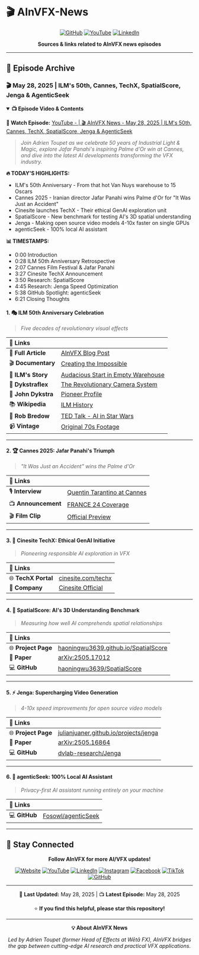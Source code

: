 # 🎬 AInVFX-News

<div align="center">
  
  [![GitHub](https://img.shields.io/badge/GitHub-100000?style=for-the-badge&logo=github&logoColor=white)](https://github.com/AInVFX)
  [![YouTube](https://img.shields.io/badge/YouTube-FF0000?style=for-the-badge&logo=youtube&logoColor=white)](https://www.youtube.com/@AInVFX)
  [![LinkedIn](https://img.shields.io/badge/LinkedIn-0077B5?style=for-the-badge&logo=linkedin&logoColor=white)](https://www.linkedin.com/company/ainvfx)
  
  **Sources & links related to AInVFX news episodes**
  
</div>

---

## 📅 Episode Archive

### 🎬 May 28, 2025 | ILM's 50th, Cannes, TechX, SpatialScore, Jenga & AgenticSeek

<details open>
<summary><b>📺 Episode Video & Contents</b></summary>

**🎥 Watch Episode:** [YouTube - | 🎬 AInVFX News - May 28, 2025 | ILM's 50th, Cannes, TechX, SpatialScore, Jenga & AgenticSeek](https://youtu.be/ffyLCdJc9B8)

> *Join Adrien Toupet as we celebrate 50 years of Industrial Light & Magic, explore Jafar Panahi's inspiring Palme d'Or win at Cannes, and dive into the latest AI developments transforming the VFX industry.*

**🔥 TODAY'S HIGHLIGHTS:**
- ILM's 50th Anniversary - From that hot Van Nuys warehouse to 15 Oscars
- Cannes 2025 - Iranian director Jafar Panahi wins Palme d'Or for "It Was Just an Accident"
- Cinesite launches TechX - Their ethical GenAI exploration unit
- SpatialScore - New benchmark for testing AI's 3D spatial understanding
- Jenga - Making open source video models 4-10x faster on single GPUs
- agenticSeek - 100% local AI assistant

**📊 TIMESTAMPS:**
- 0:00 Introduction
- 0:28 ILM 50th Anniversary Retrospective
- 2:07 Cannes Film Festival & Jafar Panahi
- 3:27 Cinesite TechX Announcement
- 3:50 Research: SpatialScore
- 4:45 Research: Jenga Speed Optimization
- 5:38 GitHub Spotlight: agenticSeek
- 6:21 Closing Thoughts

#### 1. 🎭 **ILM 50th Anniversary Celebration**

> *Five decades of revolutionary visual effects*

| 🔗 **Links** | |
|:---|:---|
| 📰 **Full Article** | [AInVFX Blog Post](https://www.ainvfx.com/blog/ilms-50th-cannes-techx-spatialscore-jenga-and-agenticseek/) |
| 🎬 **Documentary** | [Creating the Impossible](https://www.imdb.com/title/tt1657302/) |
| 📖 **ILM's Story** | [Audacious Start in Empty Warehouse](https://www.ilm.com/ilms-audacious-start-in-an-empty-warehouse-began-50-years-ago/) |
| 🚀 **Dykstraflex** | [The Revolutionary Camera System](https://www.lucasfilm.com/news/lucasfilm-originals-the-dykstraflex/) |
| 👤 **John Dykstra** | [Pioneer Profile](https://mrfeelgood.com/articles/wtf-is-john-dykstra) |
| 📚 **Wikipedia** | [ILM History](https://en.wikipedia.org/wiki/Industrial_Light_%26_Magic) |
| 🎤 **Rob Bredow** | [TED Talk - AI in Star Wars](https://www.youtube.com/watch?v=E3Yo7PULlPs) |
| 📹 **Vintage** | [Original 70s Footage](https://vimeo.com/5494280) |

---

#### 2. 🏆 **Cannes 2025: Jafar Panahi's Triumph**

> *"It Was Just an Accident" wins the Palme d'Or*

| 🔗 **Links** | |
|:---|:---|
| 🎙️ **Interview** | [Quentin Tarantino at Cannes](https://www.festival-cannes.com/en/medialibrary/interview-with-quentin-tarantino/) |
| 📺 **Announcement** | [FRANCE 24 Coverage](https://www.youtube.com/watch?v=bgFB_SH8AU8) |
| 🎬 **Film Clip** | [Official Preview](https://www.youtube.com/watch?v=Sxcrm1FGO9c) |

---

#### 3. 🚀 **Cinesite TechX: Ethical GenAI Initiative**

> *Pioneering responsible AI exploration in VFX*

| 🔗 **Links** | |
|:---|:---|
| 🌐 **TechX Portal** | [cinesite.com/techx](https://cinesite.com/techx/) |
| 🏢 **Company** | [Cinesite Official](https://cinesite.com/) |

---

#### 4. 📐 **SpatialScore: AI's 3D Understanding Benchmark**

> *Measuring how well AI comprehends spatial relationships*

| 🔗 **Links** | |
|:---|:---|
| 🌐 **Project Page** | [haoningwu3639.github.io/SpatialScore](https://haoningwu3639.github.io/SpatialScore/) |
| 📄 **Paper** | [arXiv:2505.17012](https://arxiv.org/abs/2505.17012) |
| 💻 **GitHub** | [haoningwu3639/SpatialScore](https://github.com/haoningwu3639/SpatialScore/) |

---

#### 5. ⚡ **Jenga: Supercharging Video Generation**

> *4-10x speed improvements for open source video models*

| 🔗 **Links** | |
|:---|:---|
| 🌐 **Project Page** | [julianjuaner.github.io/projects/jenga](https://julianjuaner.github.io/projects/jenga/) |
| 📄 **Paper** | [arXiv:2505.16864](https://arxiv.org/abs/2505.16864) |
| 💻 **GitHub** | [dvlab-research/Jenga](https://github.com/dvlab-research/Jenga/) |

---

#### 6. 🤖 **agenticSeek: 100% Local AI Assistant**

> *Privacy-first AI assistant running entirely on your machine*

| 🔗 **Links** | |
|:---|:---|
| 💻 **GitHub** | [Fosowl/agenticSeek](https://github.com/Fosowl/agenticSeek) |

</details>

---

## 📢 Stay Connected

<div align="center">
  
  **Follow AInVFX for more AI/VFX updates!**
  
  [![Website](https://img.shields.io/badge/Website-ainvfx.com-blue?style=social)](https://www.ainvfx.com)
  [![YouTube](https://img.shields.io/youtube/channel/subscribers/UCz3nVz4K5HKcXxJRkjhFTlA?style=social&label=Subscribe)](https://www.youtube.com/@AInVFX)
  [![LinkedIn](https://img.shields.io/badge/LinkedIn-Follow-blue?style=social&logo=linkedin)](https://www.linkedin.com/company/ainvfx)
  [![Instagram](https://img.shields.io/badge/Instagram-Follow-E4405F?style=social&logo=instagram)](https://www.instagram.com/ainvfxcom)
  [![Facebook](https://img.shields.io/badge/Facebook-Like-1877F2?style=social&logo=facebook)](https://www.facebook.com/ainvfxcom)
  [![TikTok](https://img.shields.io/badge/TikTok-Follow-black?style=social&logo=tiktok)](https://www.tiktok.com/@ainvfxcom)
  [![GitHub](https://img.shields.io/github/followers/AInVFX?style=social)](https://github.com/AInVFX)
  
</div>

---

<div align="center">
  
  📅 **Last Updated:** May 28, 2025 | 📺 **Latest Episode:** May 28, 2025
  
  ⭐ **If you find this helpful, please star this repository!**
  
  ---
  
  **💡 About AInVFX News**
  
  *Led by Adrien Toupet (former Head of Effects at Wētā FX), AInVFX bridges the gap between cutting-edge AI research and practical VFX applications.*
  
</div>
